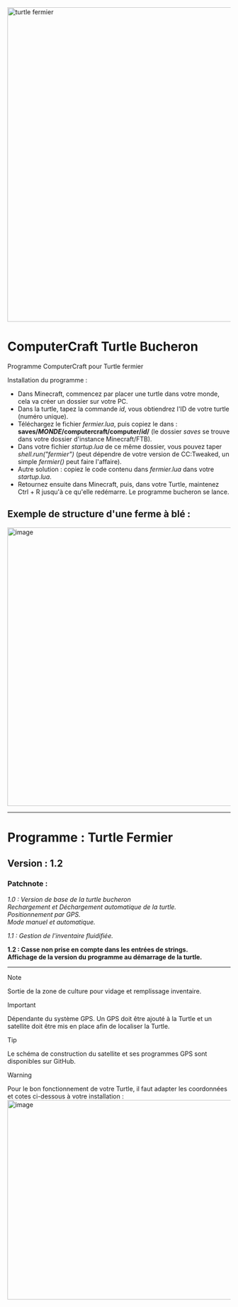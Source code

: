 
<img width="695" height="709" alt="turtle fermier" src="https://github.com/user-attachments/assets/92dfa3ae-da6e-482a-99ef-dd3cbb4d2ace" />

# ComputerCraft Turtle Bucheron
Programme ComputerCraft pour Turtle fermier

Installation du programme : 
  - Dans Minecraft, commencez par placer une turtle dans votre monde, cela va créer un dossier sur votre PC.
  - Dans la turtle, tapez la commande *id*, vous obtiendrez l'ID de votre turtle (numéro unique).
  - Téléchargez le fichier *fermier.lua*, puis copiez le dans : **saves/*MONDE*/computercraft/computer/*id*/** (le dossier *saves* se trouve dans votre dossier d'instance Minecraft/FTB).
  - Dans votre fichier *startup.lua* de ce même dossier, vous pouvez taper *shell.run("fermier")* (peut dépendre de votre version de CC:Tweaked, un simple *fermier()* peut faire l'affaire).
  - Autre solution : copiez le code contenu dans *fermier.lua* dans votre *startup.lua*.
  - Retournez ensuite dans Minecraft, puis, dans votre Turtle, maintenez Ctrl + R jusqu'à ce qu'elle redémarre. Le programme bucheron se lance.

## Exemple de structure d'une ferme à blé : 
<img width="894" height="628" alt="image" src="https://github.com/user-attachments/assets/d676dfe8-5c62-4f88-8f45-2c49cc8444fd" />

---

# Programme : Turtle Fermier
## Version : 1.2

### Patchnote : 

*1.0 : Version de base de la turtle bucheron  
Rechargement et Déchargement automatique de la turtle.  
Positionnement par GPS.  
Mode manuel et automatique.*

*1.1 : Gestion de l'inventaire fluidifiée.*

**1.2 : Casse non prise en compte dans les entrées de strings.  
Affichage de la version du programme au démarrage de la turtle.**

---
> [!NOTE]
> Sortie de la zone de culture pour vidage et remplissage inventaire.

> [!IMPORTANT]
> Dépendante du système GPS. Un GPS doit être ajouté à la Turtle et un satellite doit être mis en place afin de localiser la Turtle.

> [!TIP]
> Le schéma de construction du satellite et ses programmes GPS sont disponibles sur GitHub.

> [!WARNING]
> Pour le bon fonctionnement de votre Turtle, il faut adapter les coordonnées et cotes ci-dessous à votre installation :
> <img width="1301" height="450" alt="image" src="https://github.com/user-attachments/assets/1114cf6f-de60-4482-ac66-545bd546acb9" />


